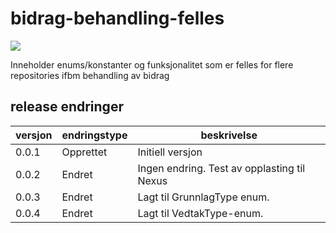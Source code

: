 # bidrag-behandling-felles

![](https://github.com/navikt/bidrag-behandling-felles/workflows/maven%20deploy/badge.svg)

Inneholder enums/konstanter og funksjonalitet som er felles for flere repositories ifbm behandling av bidrag

## release endringer

versjon | endringstype      | beskrivelse
--------|-------------------|------------------------
0.0.1   | Opprettet         | Initiell versjon
0.0.2   | Endret            | Ingen endring. Test av opplasting til Nexus
0.0.3   | Endret            | Lagt til GrunnlagType enum.
0.0.4   | Endret            | Lagt til VedtakType-enum.
